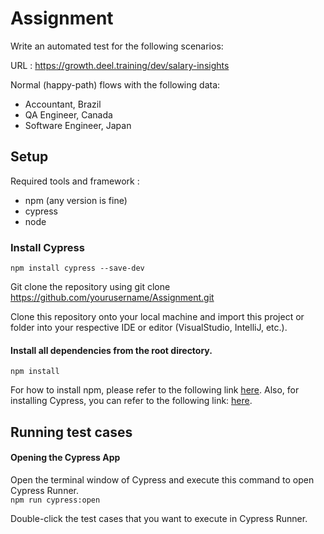 # Assignment
Write an automated test for the following scenarios:

URL : https://growth.deel.training/dev/salary-insights

Normal (happy-path) flows with the following data:
- Accountant, Brazil
- QA Engineer, Canada
- Software Engineer, Japan

## Setup
Required tools and framework :
- npm (any version is fine)
- cypress
- node

### Install Cypress
`npm install cypress --save-dev`

Git clone the repository
using git clone <https://github.com/yourusername/Assignment.git>

Clone this repository onto your local machine and import this project or folder into your respective IDE or editor (VisualStudio, IntelliJ, etc.).

#### Install all dependencies from the root directory.
`npm install`

For how to install npm, please refer to the following link [here](https://docs.npmjs.com/downloading-and-installing-node-js-and-npm).
Also, for installing Cypress, you can refer to the following link: [here](https://docs.cypress.io/guides/getting-started/installing-cypress).


## Running test cases
#### Opening the Cypress App

Open the terminal window of Cypress and execute this command to open Cypress Runner.
<br/>
`npm run cypress:open`

Double-click the test cases that you want to execute in Cypress Runner.
